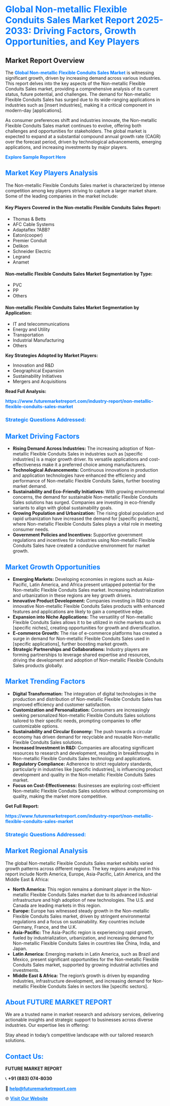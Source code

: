 <h1 style="color: #007BFF;">Global Non-metallic Flexible Conduits Sales Market Report 2025-2033: Driving Factors, Growth Opportunities, and Key Players</h1>

<section id="overview">
<h2>Market Report Overview</h2>
<p>The <a href="https://www.futuremarketreport.com/industry-report/non-metallic-flexible-conduits-sales-market" style="color: #007BFF; text-decoration: none;"><strong>Global Non-metallic Flexible Conduits Sales Market</strong></a> is witnessing significant growth, driven by increasing demand across various industries. This report delves into the key aspects of the Non-metallic Flexible Conduits Sales market, providing a comprehensive analysis of its current status, future potential, and challenges. The demand for Non-metallic Flexible Conduits Sales has surged due to its wide-ranging applications in industries such as [insert industries], making it a critical component in modern-day [applications].</p>
<p>As consumer preferences shift and industries innovate, the Non-metallic Flexible Conduits Sales market continues to evolve, offering both challenges and opportunities for stakeholders. The global market is expected to expand at a substantial compound annual growth rate (CAGR) over the forecast period, driven by technological advancements, emerging applications, and increasing investments by major players.</p>
</section>

<section id="overview">
<p><a href="https://www.futuremarketreport.com/request-sample/reportId=109330" style="color: #007BFF; text-decoration: none;"><strong>Explore Sample Report Here</strong></a></p>
</section>

<section id="key-players">
<h2 style="color: #007BFF;">Market Key Players Analysis</h2>
<p>The Non-metallic Flexible Conduits Sales market is characterized by intense competition among key players striving to capture a larger market share. Some of the leading companies in the market include:</p>
<h4>Key Players Covered in the Non-metallic Flexible Conduits Sales Report:</h4>
<ul><li>Thomas &amp; Betts</li><li>AFC Cable Systems</li><li>Adaptaflex ?ABB?</li><li>Eaton(cooper)</li><li>Premier Conduit</li><li>Delikon</li><li>Schneider Electric</li><li>Legrand</li><li>Anamet</li></ul>
<h4>Non-metallic Flexible Conduits Sales Market Segmentation by Type:</h4>
<ul><li>PVC</li><li>PP</li><li>Others</li></ul>

<h4>Non-metallic Flexible Conduits Sales Market Segmentation by Application:</h4>
<ul><li>IT and telecommunications</li><li>Energy and Utility</li><li>Transportation</li><li>Industrial Manufacturing</li><li>Others</li></ul>
<p><strong>Key Strategies Adopted by Market Players:</strong></p>
<ul>
<li>Innovation and R&D</li>
<li>Geographical Expansion</li>
<li>Sustainability Initiatives</li>
<li>Mergers and Acquisitions</li>
</ul>
</section>

<section>
<p><strong>Read Full Analysis: </strong></p><a href="https://www.futuremarketreport.com/industry-report/non-metallic-flexible-conduits-sales-market" style="color: #007BFF; text-decoration: none;"><strong>https://www.futuremarketreport.com/industry-report/non-metallic-flexible-conduits-sales-market</strong></a>
<h3 style="color: #007BFF;">Strategic Questions Addressed:</h3>
</section>

<section id="driving-factors">
<h2 style="color: #007BFF;">Market Driving Factors</h2>
<ul>
<li><strong>Rising Demand Across Industries:</strong> The increasing adoption of Non-metallic Flexible Conduits Sales in industries such as [specific industries] is a major growth driver. Its versatile applications and cost-effectiveness make it a preferred choice among manufacturers.</li>
<li><strong>Technological Advancements:</strong> Continuous innovations in production and application technologies have enhanced the efficiency and performance of Non-metallic Flexible Conduits Sales, further boosting market demand.</li>
<li><strong>Sustainability and Eco-Friendly Initiatives:</strong> With growing environmental concerns, the demand for sustainable Non-metallic Flexible Conduits Sales solutions has surged. Companies are investing in eco-friendly variants to align with global sustainability goals.</li>
<li><strong>Growing Population and Urbanization:</strong> The rising global population and rapid urbanization have increased the demand for [specific products], where Non-metallic Flexible Conduits Sales plays a vital role in meeting consumer needs.</li>
<li><strong>Government Policies and Incentives:</strong> Supportive government regulations and incentives for industries using Non-metallic Flexible Conduits Sales have created a conducive environment for market growth.</li>
</ul>
</section>

<section id="growth-opportunities">
<h2 style="color: #007BFF;">Market Growth Opportunities</h2>
<ul>
<li><strong>Emerging Markets:</strong> Developing economies in regions such as Asia-Pacific, Latin America, and Africa present untapped potential for the Non-metallic Flexible Conduits Sales market. Increasing industrialization and urbanization in these regions are key growth drivers.</li>
<li><strong>Innovative Product Development:</strong> Companies investing in R&D to create innovative Non-metallic Flexible Conduits Sales products with enhanced features and applications are likely to gain a competitive edge.</li>
<li><strong>Expansion into Niche Applications:</strong> The versatility of Non-metallic Flexible Conduits Sales allows it to be utilized in niche markets such as [specific niches], creating opportunities for growth and diversification.</li>
<li><strong>E-commerce Growth:</strong> The rise of e-commerce platforms has created a surge in demand for Non-metallic Flexible Conduits Sales used in [specific applications], further boosting market growth.</li>
<li><strong>Strategic Partnerships and Collaborations:</strong> Industry players are forming partnerships to leverage shared expertise and resources, driving the development and adoption of Non-metallic Flexible Conduits Sales products globally.</li>
</ul>
</section>

<section id="trending-factors">
<h2 style="color: #007BFF;">Market Trending Factors</h2>
<ul>
<li><strong>Digital Transformation:</strong> The integration of digital technologies in the production and distribution of Non-metallic Flexible Conduits Sales has improved efficiency and customer satisfaction.</li>
<li><strong>Customization and Personalization:</strong> Consumers are increasingly seeking personalized Non-metallic Flexible Conduits Sales solutions tailored to their specific needs, prompting companies to offer customizable options.</li>
<li><strong>Sustainability and Circular Economy:</strong> The push towards a circular economy has driven demand for recyclable and reusable Non-metallic Flexible Conduits Sales solutions.</li>
<li><strong>Increased Investment in R&D:</strong> Companies are allocating significant resources to research and development, resulting in breakthroughs in Non-metallic Flexible Conduits Sales technology and applications.</li>
<li><strong>Regulatory Compliance:</strong> Adherence to strict regulatory standards, particularly in industries like [specific industries], is influencing product development and quality in the Non-metallic Flexible Conduits Sales market.</li>
<li><strong>Focus on Cost-Effectiveness:</strong> Businesses are exploring cost-efficient Non-metallic Flexible Conduits Sales solutions without compromising on quality, making the market more competitive.</li>
</ul>
</section>

<section>
<p><strong>Get Full Report: </strong></p><a href="https://www.futuremarketreport.com/industry-report/non-metallic-flexible-conduits-sales-market" style="color: #007BFF; text-decoration: none;"><strong>https://www.futuremarketreport.com/industry-report/non-metallic-flexible-conduits-sales-market</strong></a>
<h3 style="color: #007BFF;">Strategic Questions Addressed:</h3>
</section>


<section id="regional-analysis">
<h2 style="color: #007BFF;">Market Regional Analysis</h2>
<p>The global Non-metallic Flexible Conduits Sales market exhibits varied growth patterns across different regions. The key regions analyzed in this report include North America, Europe, Asia-Pacific, Latin America, and the Middle East & Africa:</p>
<ul>
<li><strong>North America:</strong> This region remains a dominant player in the Non-metallic Flexible Conduits Sales market due to its advanced industrial infrastructure and high adoption of new technologies. The U.S. and Canada are leading markets in this region.</li>
<li><strong>Europe:</strong> Europe has witnessed steady growth in the Non-metallic Flexible Conduits Sales market, driven by stringent environmental regulations and a focus on sustainability. Key countries include Germany, France, and the U.K.</li>
<li><strong>Asia-Pacific:</strong> The Asia-Pacific region is experiencing rapid growth, fueled by industrialization, urbanization, and increasing demand for Non-metallic Flexible Conduits Sales in countries like China, India, and Japan.</li>
<li><strong>Latin America:</strong> Emerging markets in Latin America, such as Brazil and Mexico, present significant opportunities for the Non-metallic Flexible Conduits Sales market, supported by growing industrial activities and investments.</li>
<li><strong>Middle East & Africa:</strong> The region’s growth is driven by expanding industries, infrastructure development, and increasing demand for Non-metallic Flexible Conduits Sales in sectors like [specific sectors].</li>
</ul>
</section>

<footer>
<h2 style="color: #007BFF;">About FUTURE MARKET REPORT</h2>
<p>We are a trusted name in market research and advisory services, delivering actionable insights and strategic support to businesses across diverse industries. Our expertise lies in offering:</p>

<p>Stay ahead in today’s competitive landscape with our tailored research solutions.</p>

<h2 style="color: #007BFF;">Contact Us:</h2>
<p><strong>FUTURE MARKET REPORT</strong></p>
<p>📞 <strong>+91 (883) 074-8030</strong></p>
<p>📧 <strong><a href="mailto:help@futuremarketreport.com" style="color: #007BFF;">help@futuremarketreport.com</a></strong></p>
<p>🌐 <strong><a href="https://www.futuremarketreport.com/" style="color: #007BFF;">Visit Our Website</a></strong></p>
</footer>